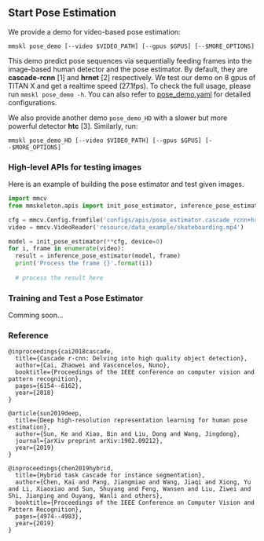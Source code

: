 ## Start Pose Estimation

We provide a demo for video-based pose estimation:
```shell
mmskl pose_demo [--video $VIDEO_PATH] [--gpus $GPUS] [--$MORE_OPTIONS]
```
This demo predict pose sequences via sequentially feeding frames into the image-based human detector and the pose estimator. By default, they are  **cascade-rcnn** [1] and **hrnet** [2] respectively.
We test our demo on 8 gpus of TITAN X and get a realtime speed (27.1fps). To check the full usage, please run `mmskl pose_demo -h`. You can also refer to [pose_demo.yaml](../configs/pose_estimation/hrnet/pose_demo.yaml) for detailed configurations. 

We also provide another demo `pose_demo_HD` with a slower but more powerful detector **htc** [3]. Similarly, run:
```shell
mmskl pose_demo_HD [--video $VIDEO_PATH] [--gpus $GPUS] [--$MORE_OPTIONS]
```


### High-level APIs for testing images

Here is an example of building the pose estimator and test given images.
```python 
import mmcv
from mmskeleton.apis import init_pose_estimator, inference_pose_estimator

cfg = mmcv.Config.fromfile('configs/apis/pose_estimator.cascade_rcnn+hrnet.yaml')
video = mmcv.VideoReader('resource/data_example/skateboarding.mp4')

model = init_pose_estimator(**cfg, device=0)
for i, frame in enumerate(video):
  result = inference_pose_estimator(model, frame)
  print('Process the frame {}'.format(i))
  
  # process the result here

```

### Training and Test a Pose Estimator
Comming soon...



### Reference
```
@inproceedings{cai2018cascade,
  title={Cascade r-cnn: Delving into high quality object detection},
  author={Cai, Zhaowei and Vasconcelos, Nuno},
  booktitle={Proceedings of the IEEE conference on computer vision and pattern recognition},
  pages={6154--6162},
  year={2018}
}

@article{sun2019deep,
  title={Deep high-resolution representation learning for human pose estimation},
  author={Sun, Ke and Xiao, Bin and Liu, Dong and Wang, Jingdong},
  journal={arXiv preprint arXiv:1902.09212},
  year={2019}
}

@inproceedings{chen2019hybrid,
  title={Hybrid task cascade for instance segmentation},
  author={Chen, Kai and Pang, Jiangmiao and Wang, Jiaqi and Xiong, Yu and Li, Xiaoxiao and Sun, Shuyang and Feng, Wansen and Liu, Ziwei and Shi, Jianping and Ouyang, Wanli and others},
  booktitle={Proceedings of the IEEE Conference on Computer Vision and Pattern Recognition},
  pages={4974--4983},
  year={2019}
}
```